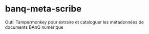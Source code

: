 # banq-meta-scribe
Outil Tampermonkey pour extraire et cataloguer les métadonnées de documents BAnQ numérique
